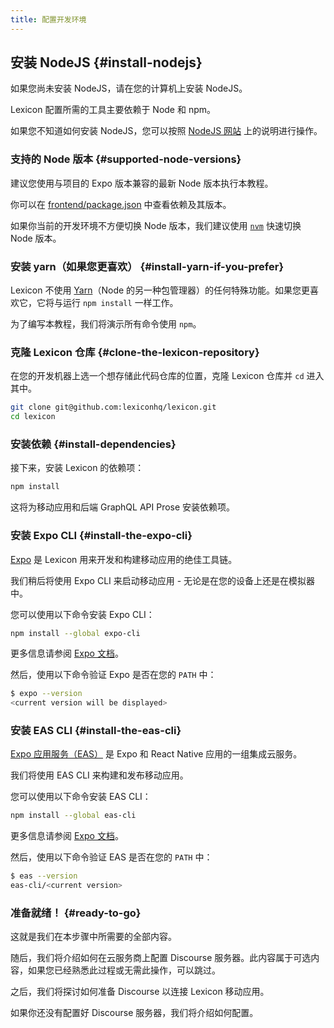 ```yaml
---
title: 配置开发环境
---
```


## 安装 NodeJS {#install-nodejs}

如果您尚未安装 NodeJS，请在您的计算机上安装 NodeJS。

Lexicon 配置所需的工具主要依赖于 Node 和 npm。

如果您不知道如何安装 NodeJS，您可以按照 [NodeJS 网站](https://nodejs.org/en/download/) 上的说明进行操作。

### 支持的 Node 版本 {#supported-node-versions}

建议您使用与项目的 Expo 版本兼容的最新 Node 版本执行本教程。

你可以在 [frontend/package.json](https://github.com/lexiconhq/lexicon/blob/master/frontend/package.json) 中查看依赖及其版本。

如果你当前的开发环境不方便切换 Node 版本，我们建议使用 [`nvm`](https://github.com/nvm-sh/nvm) 快速切换 Node 版本。

### 安装 yarn（如果您更喜欢） {#install-yarn-if-you-prefer}

Lexicon 不使用 [Yarn](https://yarnpkg.com/)（Node 的另一种包管理器）的任何特殊功能。如果您更喜欢它，它将与运行 `npm install` 一样工作。

为了编写本教程，我们将演示所有命令使用 `npm`。

### 克隆 Lexicon 仓库 {#clone-the-lexicon-repository}

在您的开发机器上选一个想存储此代码仓库的位置，克隆 Lexicon 仓库并 `cd` 进入其中。

```sh
git clone git@github.com:lexiconhq/lexicon.git
cd lexicon
```

### 安装依赖 {#install-dependencies}

接下来，安装 Lexicon 的依赖项：

```sh
npm install
```

这将为移动应用和后端 GraphQL API Prose 安装依赖项。

### 安装 Expo CLI {#install-the-expo-cli}

[Expo](https://expo.io/) 是 Lexicon 用来开发和构建移动应用的绝佳工具链。

我们稍后将使用 Expo CLI 来启动移动应用 - 无论是在您的设备上还是在模拟器中。

您可以使用以下命令安装 Expo CLI：

```sh
npm install --global expo-cli
```

更多信息请参阅 [Expo 文档](https://docs.expo.io/)。

然后，使用以下命令验证 Expo 是否在您的 `PATH` 中：

```sh
$ expo --version
<current version will be displayed>
```

### 安装 EAS CLI {#install-the-eas-cli}

[Expo 应用服务（EAS）](https://expo.dev/eas/) 是 Expo 和 React Native 应用的一组集成云服务。

我们将使用 EAS CLI 来构建和发布移动应用。

您可以使用以下命令安装 EAS CLI：

```sh
npm install --global eas-cli
```

更多信息请参阅 [Expo 文档](https://docs.expo.dev/eas/)。

然后，使用以下命令验证 EAS 是否在您的 `PATH` 中：

```sh
$ eas --version
eas-cli/<current version>
```

### 准备就绪！ {#ready-to-go}

这就是我们在本步骤中所需要的全部内容。

随后，我们将介绍如何在云服务商上配置 Discourse 服务器。此内容属于可选内容，如果您已经熟悉此过程或无需此操作，可以跳过。

之后，我们将探讨如何准备 Discourse 以连接 Lexicon 移动应用。

如果你还没有配置好 Discourse 服务器，我们将介绍如何配置。
